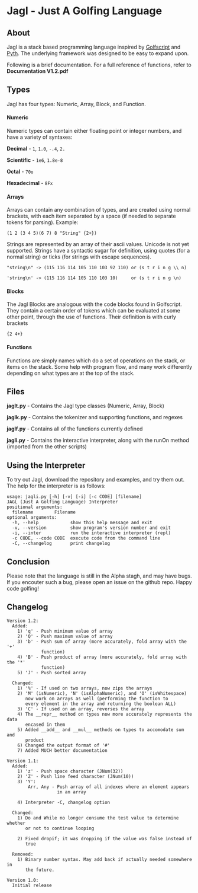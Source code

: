 Jagl - Just A Golfing Language
====

About
----

Jagl is a stack based programming language inspired by [Golfscript][1] and [Pyth][2]. The underlying framework was designed to be easy to expand upon.

Following is a brief documentation. For a full reference of functions, refer to **Documentation V1.2.pdf**


Types
----
Jagl has four types: Numeric, Array, Block, and Function.

#### Numeric
Numeric types can contain either floating point or integer numbers, and have a variety of syntaxes:

**Decimal** - `1`, `1.0`, `-.4`, `2.`

**Scientific** - `1e6`, `1.8e-8`

**Octal** - `70o`

**Hexadecimal** - `8Fx`

#### Arrays
Arrays can contain any combination of types, and are created using normal brackets, with each item separated by a space (if needed to separate tokens for parsing). Example:

```(1 2 (3 4 5)(6 7) 8 "String" {2+})```

Strings are represented by an array of their ascii values. Unicode is not yet supported. Strings have a syntactic sugar for definition, using quotes (for a normal string) or ticks (for strings with escape sequences).

`"string\n" -> (115 116 114 105 110 103 92 110) or (s t r i n g \\ n)`

`'string\n' -> (115 116 114 105 110 103 10)     or (s t r i n g \n)`

#### Blocks
The Jagl Blocks are analogous with the code blocks found in Golfscript. They contain a certain order of tokens which can be evaluated at some other point, through the use of functions. Their definition is with curly brackets

`{2 4+}`

#### Functions
Functions are simply names which do a set of operations on the stack, or items on the stack. Some help with program flow, and many work differently depending on what types are at the top of the stack.

Files
----
**jaglt.py** - Contains the Jagl type classes (Numeric, Array, Block)

**jaglk.py** - Contains the tokenizer and supporting functions, and regexes

**jaglf.py** - Contains all of the functions currently defined

**jagli.py** - Contains the interactive interpreter, along with the runOn method (imported from the other scripts)

Using the Interpreter
----

To try out Jagl, download the repository and examples, and try them out. The help for the interpreter is as follows:

    usage: jagli.py [-h] [-v] [-i] [-c CODE] [filename]
    JAGL (Just A Golfing Language) Interpreter
    positional arguments:
      filename        Filename
    optional arguments:
      -h, --help            show this help message and exit
      -v, --version         show program's version number and exit
      -i, --inter           run the interactive interpreter (repl)
      -c CODE, --code CODE  execute code from the command line
      -C, --changelog       print changelog

[1]: http://www.golfscript.com/golfscript/
[2]: https://github.com/isaacg1/pyth

Conclusion
----
Please note that the language is still in the Alpha stagh, and may have bugs. If you encouter such a bug, please open an issue on the github repo. Happy code golfing!


Changelog
----
    Version 1.2:
      Added:
        1) 'q' - Push minimum value of array
        2) 'Q' - Push maximum value of array
        3) 'b' - Push sum of array (more accurately, fold array with the '+'
                 function)
        4) 'B' - Push product of array (more accurately, fold array with the '*'
                 function)
        5) 'J' - Push sorted array

      Changed:
        1) '%' - If used on two arrays, now zips the arrays
        2) 'M' (isNumeric), 'N' (isAlphaNumeric), and 'O' (isWhitespace)
           now work on arrays as well (performing the function to
           every element in the array and returning the boolean ALL)
        3) 'C' - If used on an array, reverses the array
        4) The __repr__ method on types now more accurately represents the data
           encased in them   
        5) Added __add__ and __mul__ methods on types to accomodate sum and
           product
        6) Changed the output format of '#'
        7) Added MUCH better documentation

    Version 1.1:
      Added:
        1) 'z' - Push space character (JNum(32))
        2) 'Z' - Push line feed character (JNum(10))
        3) 'Y':
            Arr, Any - Push array of all indexes where an element appears
                       in an array

        4) Interpreter -C, changelog option

      Changed:
        1) Do and While no longer consume the test value to determine whether
           or not to continue looping

        2) Fixed dropif; it was dropping if the value was false instead of
           true

      Removed:
        1) Binary number syntax. May add back if actually needed somewhere in
           the future.

    Version 1.0:
      Initial release
